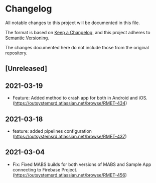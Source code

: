 # Changelog
All notable changes to this project will be documented in this file.

The format is based on [Keep a Changelog](https://keepachangelog.com/en/1.0.0/),
and this project adheres to [Semantic Versioning](https://semver.org/spec/v2.0.0.html).

The changes documented here do not include those from the original repository.

## [Unreleased]

## 2021-03-19
- Feature: Added method to crash app for both in Android and iOS. (https://outsystemsrd.atlassian.net/browse/RMET-434)

## 2021-03-18
- feature: added pipelines configuration (https://outsystemsrd.atlassian.net/browse/RMET-437)

## 2021-03-04
- Fix: Fixed MABS builds for both versions of MABS and Sample App connecting to Firebase Project. (https://outsystemsrd.atlassian.net/browse/RMET-456)
